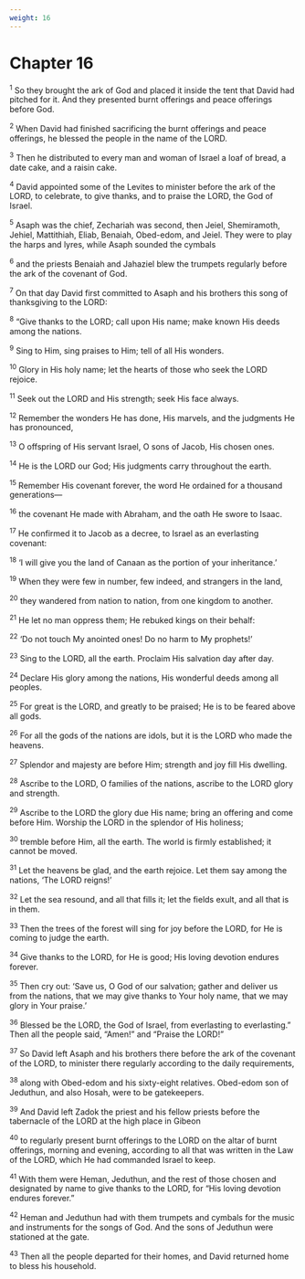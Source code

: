 ```yaml
---
weight: 16
---
```


# Chapter 16

<sup>1</sup> So they brought the ark of God and placed it inside the tent that David had pitched for it. And they presented burnt offerings and peace offerings before God. 

<sup>2</sup> When David had finished sacrificing the burnt offerings and peace offerings, he blessed the people in the name of the LORD. 

<sup>3</sup> Then he distributed to every man and woman of Israel a loaf of bread, a date cake, and a raisin cake. 

<sup>4</sup> David appointed some of the Levites to minister before the ark of the LORD, to celebrate, to give thanks, and to praise the LORD, the God of Israel. 

<sup>5</sup> Asaph was the chief, Zechariah was second, then Jeiel, Shemiramoth, Jehiel, Mattithiah, Eliab, Benaiah, Obed-edom, and Jeiel. They were to play the harps and lyres, while Asaph sounded the cymbals 

<sup>6</sup> and the priests Benaiah and Jahaziel blew the trumpets regularly before the ark of the covenant of God. 

<sup>7</sup> On that day David first committed to Asaph and his brothers this song of thanksgiving to the LORD: 

<sup>8</sup> “Give thanks to the LORD; call upon His name; make known His deeds among the nations. 

<sup>9</sup> Sing to Him, sing praises to Him; tell of all His wonders. 

<sup>10</sup> Glory in His holy name; let the hearts of those who seek the LORD rejoice. 

<sup>11</sup> Seek out the LORD and His strength; seek His face always. 

<sup>12</sup> Remember the wonders He has done, His marvels, and the judgments He has pronounced, 

<sup>13</sup> O offspring of His servant Israel, O sons of Jacob, His chosen ones. 

<sup>14</sup> He is the LORD our God; His judgments carry throughout the earth. 

<sup>15</sup> Remember His covenant forever, the word He ordained for a thousand generations— 

<sup>16</sup> the covenant He made with Abraham, and the oath He swore to Isaac. 

<sup>17</sup> He confirmed it to Jacob as a decree, to Israel as an everlasting covenant: 

<sup>18</sup> ‘I will give you the land of Canaan as the portion of your inheritance.’ 

<sup>19</sup> When they were few in number, few indeed, and strangers in the land, 

<sup>20</sup> they wandered from nation to nation, from one kingdom to another. 

<sup>21</sup> He let no man oppress them; He rebuked kings on their behalf: 

<sup>22</sup> ‘Do not touch My anointed ones! Do no harm to My prophets!’ 

<sup>23</sup> Sing to the LORD, all the earth. Proclaim His salvation day after day. 

<sup>24</sup> Declare His glory among the nations, His wonderful deeds among all peoples. 

<sup>25</sup> For great is the LORD, and greatly to be praised; He is to be feared above all gods. 

<sup>26</sup> For all the gods of the nations are idols, but it is the LORD who made the heavens. 

<sup>27</sup> Splendor and majesty are before Him; strength and joy fill His dwelling. 

<sup>28</sup> Ascribe to the LORD, O families of the nations, ascribe to the LORD glory and strength. 

<sup>29</sup> Ascribe to the LORD the glory due His name; bring an offering and come before Him. Worship the LORD in the splendor of His holiness; 

<sup>30</sup> tremble before Him, all the earth. The world is firmly established; it cannot be moved. 

<sup>31</sup> Let the heavens be glad, and the earth rejoice. Let them say among the nations, ‘The LORD reigns!’ 

<sup>32</sup> Let the sea resound, and all that fills it; let the fields exult, and all that is in them. 

<sup>33</sup> Then the trees of the forest will sing for joy before the LORD, for He is coming to judge the earth. 

<sup>34</sup> Give thanks to the LORD, for He is good; His loving devotion endures forever. 

<sup>35</sup> Then cry out: ‘Save us, O God of our salvation; gather and deliver us from the nations, that we may give thanks to Your holy name, that we may glory in Your praise.’ 

<sup>36</sup> Blessed be the LORD, the God of Israel, from everlasting to everlasting.” Then all the people said, “Amen!” and “Praise the LORD!” 

<sup>37</sup> So David left Asaph and his brothers there before the ark of the covenant of the LORD, to minister there regularly according to the daily requirements, 

<sup>38</sup> along with Obed-edom and his sixty-eight relatives. Obed-edom son of Jeduthun, and also Hosah, were to be gatekeepers. 

<sup>39</sup> And David left Zadok the priest and his fellow priests before the tabernacle of the LORD at the high place in Gibeon 

<sup>40</sup> to regularly present burnt offerings to the LORD on the altar of burnt offerings, morning and evening, according to all that was written in the Law of the LORD, which He had commanded Israel to keep. 

<sup>41</sup> With them were Heman, Jeduthun, and the rest of those chosen and designated by name to give thanks to the LORD, for “His loving devotion endures forever.” 

<sup>42</sup> Heman and Jeduthun had with them trumpets and cymbals for the music and instruments for the songs of God. And the sons of Jeduthun were stationed at the gate. 

<sup>43</sup> Then all the people departed for their homes, and David returned home to bless his household. 


